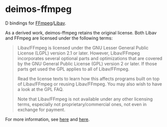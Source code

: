 # deimos-ffmpeg

D bindings for [FFmpeg](https://www.ffmpeg.org/)/[Libav](https://libav.org/).

As a derived work, deimos-ffmpeg retains the original license.
Both Libav and FFmpeg are licensed under the following terms:

> Libav/FFmpeg is licensed under the GNU Lesser General Public License (LGPL) version 2.1 or later.
> However, Libav/FFmpeg incorporates several optional parts and optimizations that are covered
> by the GNU General Public License (GPL) version 2 or later.
> If those parts get used the GPL applies to all of Libav/FFmpeg.
>
> Read the license texts to learn how this affects programs built on top of Libav/FFmpeg or reusing Libav/FFmpeg.
> You may also wish to have a look at the GPL FAQ.
>
> Note that Libav/FFmpeg is not available under any other licensing terms,
> especially not proprietary/commercial ones, not even in exchange for payment.

For more information, see [here](https://www.ffmpeg.org/legal.html) and
[here](https://libav.org/legal).
